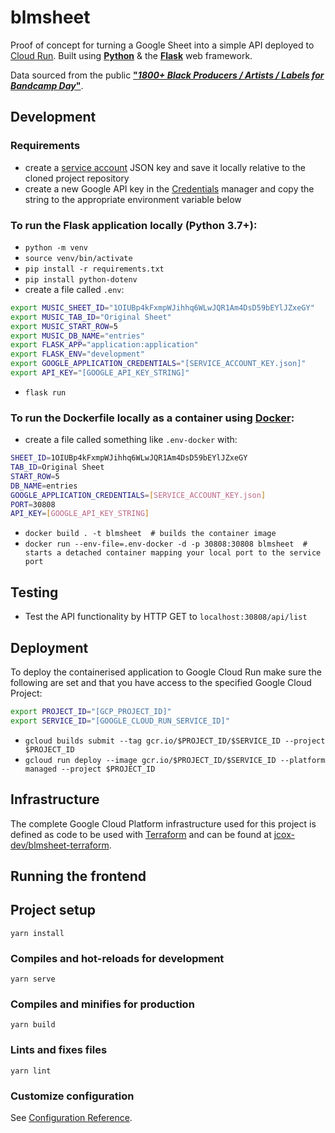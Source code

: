 # blmsheet

Proof of concept for turning a Google Sheet into a simple API deployed to [Cloud Run](https://cloud.google.com/run/). Built using **[Python](https://www.python.org/)** & the **[Flask](https://flask.palletsprojects.com/)** web framework. 

Data sourced from the public **["*1800+ Black Producers / Artists / Labels for Bandcamp Day*"](https://docs.google.com/spreadsheets/d/1OIUBp4kFxmpWJihhq6WLwJQR1Am4DsD59bEYlJZxeGY/edit#gid=0)**.



## Development

### Requirements
- create a [service account](https://cloud.google.com/docs/authentication/getting-started) JSON key and save it locally relative to the cloned project repository
- create a new Google API key in the [Credentials](https://console.developers.google.com/apis/credentials) manager and copy the string to the appropriate environment variable below

### To run the Flask application locally (Python 3.7+):
- `python -m venv`
- `source venv/bin/activate`
- `pip install -r requirements.txt`
- `pip install python-dotenv`
- create a file called `.env`:
```bash
export MUSIC_SHEET_ID="1OIUBp4kFxmpWJihhq6WLwJQR1Am4DsD59bEYlJZxeGY"
export MUSIC_TAB_ID="Original Sheet"
export MUSIC_START_ROW=5
export MUSIC_DB_NAME="entries"
export FLASK_APP="application:application"
export FLASK_ENV="development"
export GOOGLE_APPLICATION_CREDENTIALS="[SERVICE_ACCOUNT_KEY.json]"
export API_KEY="[GOOGLE_API_KEY_STRING]"
```
- `flask run`


### To run the Dockerfile locally as a container using [Docker](https://www.docker.com/):
- create a file called something like `.env-docker` with:
```bash
SHEET_ID=1OIUBp4kFxmpWJihhq6WLwJQR1Am4DsD59bEYlJZxeGY
TAB_ID=Original Sheet
START_ROW=5
DB_NAME=entries
GOOGLE_APPLICATION_CREDENTIALS=[SERVICE_ACCOUNT_KEY.json]
PORT=30808
API_KEY=[GOOGLE_API_KEY_STRING]
```
- `docker build . -t blmsheet  # builds the container image`
- `docker run --env-file=.env-docker -d -p 30808:30808 blmsheet  # starts a detached container mapping your local port to the service port`


## Testing

- Test the API functionality by HTTP GET to `localhost:30808/api/list`


## Deployment

To deploy the containerised application to Google Cloud Run make sure the following are set and that you have access to the specified Google Cloud Project:
```bash
export PROJECT_ID="[GCP_PROJECT_ID]"
export SERVICE_ID="[GOOGLE_CLOUD_RUN_SERVICE_ID]"
```
- `gcloud builds submit --tag gcr.io/$PROJECT_ID/$SERVICE_ID --project $PROJECT_ID`
- `gcloud run deploy --image gcr.io/$PROJECT_ID/$SERVICE_ID --platform managed --project $PROJECT_ID`


## Infrastructure

The complete Google Cloud Platform infrastructure used for this project is defined as code to be used with [Terraform](https://learn.hashicorp.com/terraform) and can be found at [jcox-dev/blmsheet-terraform](https://github.com/jcox-dev/blmsheet-terraform).

## Running the frontend

## Project setup
```
yarn install
```

### Compiles and hot-reloads for development
```
yarn serve
```

### Compiles and minifies for production
```
yarn build
```

### Lints and fixes files
```
yarn lint
```

### Customize configuration
See [Configuration Reference](https://cli.vuejs.org/config/).
